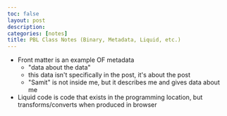 ```yaml
---
toc: false
layout: post
description: 
categories: [notes]
title: PBL Class Notes (Binary, Metadata, Liquid, etc.)
---
```


- Front matter is an example OF metadata
    - "data about the data"
    - this data isn't specifically in the post, it's about the post
    - "Samit" is not inside me, but it describes me and gives data about me
- Liquid code is code that exists in the programming location, but transforms/converts when produced in browser